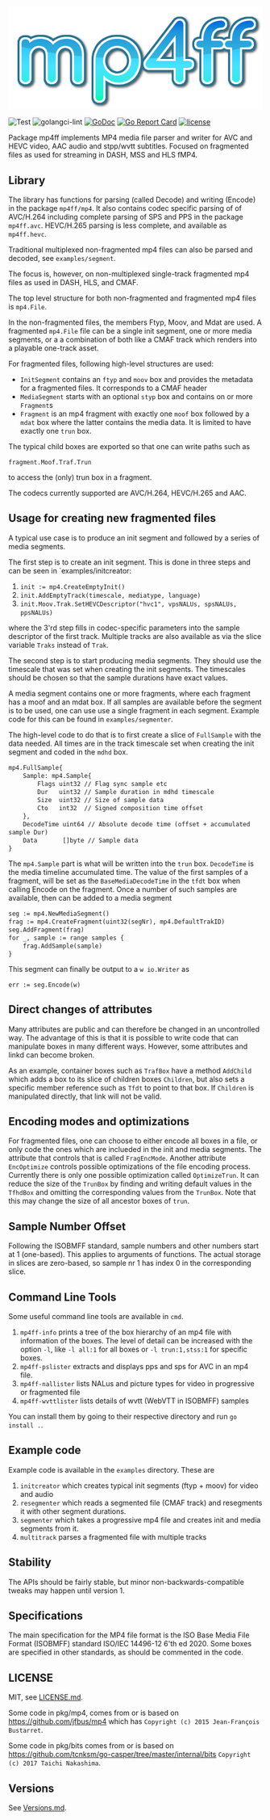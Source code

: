 ![Logo](images/logo.png)

![Test](https://github.com/edgeware/mp4ff/workflows/Go/badge.svg)
![golangci-lint](https://github.com/edgeware/mp4ff/workflows/golangci-lint/badge.svg?branch=master)
[![GoDoc](https://godoc.org/github.com/edgeware/mp4ff?status.svg)](http://godoc.org/github.com/edgeware/mp4ff)
[![Go Report Card](https://goreportcard.com/badge/github.com/edgeware/mp4ff)](https://goreportcard.com/report/github.com/edgeware/mp4ff)
[![license](https://img.shields.io/github/license/edgeware/mp4ff.svg)](https://github.com/edgeware/mp4ff/blob/master/LICENSE.md)

Package mp4ff implements MP4 media file parser and writer for AVC and HEVC video, AAC audio and stpp/wvtt subtitles.
Focused on fragmented files as used for streaming in DASH, MSS and HLS fMP4.

## Library

The library has functions for parsing (called Decode) and writing (Encode) in the package `mp4ff/mp4`.
It also contains codec specific parsing of of AVC/H.264 including complete parsing of
SPS and PPS in the package `mp4ff.avc`. HEVC/H.265 parsing is less complete, and available as `mp4ff.hevc`.

Traditional multiplexed non-fragmented mp4 files can also be parsed and decoded, see `examples/segment`.

The focus is, however, on non-multiplexed single-track fragmented mp4 files as used in DASH, HLS, and CMAF.

The top level structure for both non-fragmented and fragmented mp4 files is `mp4.File`.

In the non-fragmented files, the members Ftyp, Moov, and Mdat are used.
A fragmented `mp4.File` file can be a single init segment, one or more media segments, or a a
combination of both like a CMAF track which renders into a playable one-track asset.

For fragmented files, following high-level structures are used:

* `InitSegment` contains an `ftyp` and `moov` box and provides the metadata for a fragmented files.
   It corresponds to a CMAF header
* `MediaSegment` starts with an optional `styp` box and contains on or more `Fragment`s
* `Fragment` is an mp4 fragment with exactly one `moof` box followed by a `mdat` box where the latter
   contains the media data. It is limited to have exactly one `trun` box.

The typical child boxes are exported so that one can write paths such as

    fragment.Moof.Traf.Trun

to access the (only) trun box in a fragment.

The codecs currently supported are AVC/H.264, HEVC/H.265 and AAC.

## Usage for creating new fragmented files

A typical use case is to produce an init segment and followed by a series of media segments.

The first step is to create an init segment. This is done in three steps and can be seen in
`examples/initcreator:

1. `init := mp4.CreateEmptyInit()`
2. `init.AddEmptyTrack(timescale, mediatype, language)`
3. `init.Moov.Trak.SetHEVCDescriptor("hvc1", vpsNALUs, spsNALUs, ppsNALUs)`

where the 3'rd step fills in codec-specific parameters into the sample descriptor of the first track.
Multiple tracks are also available as via the slice variable `Traks` instead of `Trak`. 

The second step is to start producing media segments. They should use the timescale that
was set when creating the init segments. The timescales should be chosen so that the
sample durations have exact values.

A media segment contains one or more fragments, where each fragment has a moof and an mdat box.
If all samples are available before the segment is to be used, one can use use a single
fragment in each segment. Example code for this can be found in `examples/segmenter`.

The high-level code to do that is to first create a slice of `FullSample` with the data needed.
All times are in the track timescale set when creating the init segment and coded in the `mdhd` box.

	mp4.FullSample{
		Sample: mp4.Sample{
	        Flags uint32 // Flag sync sample etc
	        Dur   uint32 // Sample duration in mdhd timescale
	        Size  uint32 // Size of sample data
	        Cto   int32  // Signed composition time offset
		},
	    DecodeTime uint64 // Absolute decode time (offset + accumulated sample Dur)
	    Data       []byte // Sample data
	}

The `mp4.Sample` part is what will be written into the `trun` box.
`DecodeTime` is the media timeline accumulated time. The value of the first samples of a fragment, will
be set as the `BaseMediaDecodeTime` in the `tfdt` box when calling Encode on the fragment.
Once a number of such samples are available, then can be added to a media segment

	seg := mp4.NewMediaSegment()
	frag := mp4.CreateFragment(uint32(segNr), mp4.DefaultTrakID)
	seg.AddFragment(frag)
	for _, sample := range samples {
		frag.AddSample(sample)
	}

This segment can finally be output to a `w io.Writer` as

    err := seg.Encode(w)

## Direct changes of attributes

Many attributes are public and can therefore be changed in an uncontrolled way.
The advantage of this is that it is possible to write code that can manipulate boxes
in many different ways. However, some attributes and linkd can become broken.

As an example, container boxes such as `TrafBox` have a method `AddChild` which
adds a box to its slice of children boxes `Children`, but also sets a specific
member reference such as `Tfdt`  to point to that box. If `Children` is manipulated
directly, that link will not be valid.

## Encoding modes and optimizations
For fragmented files, one can choose to either encode all boxes in a file, or only code
the ones which are inclueded in the init and media segments. The attribute that controls that
is called `FragEncMode`.
Another attribute `EncOptimize` controls possible optimizations of the file encoding process.
Currently there is only one possible optimization called `OptimizeTrun`.
It can reduce the size of the `TrunBox` by finding and writing default
values in the `TfhdBox` and omitting the corresponding values from the `TrunBox`.
Note that this may change the size of all ancestor boxes of `trun`.

## Sample Number Offset
Following the ISOBMFF standard, sample numbers and other numbers start at 1 (one-based).
This applies to arguments of functions. The actual storage in slices are zero-based, so
sample nr 1 has index 0 in the corresponding slice.

## Command Line Tools

Some useful command line tools are available in `cmd`.

1. `mp4ff-info` prints a tree of the box hierarchy of an mp4 file with information
    of the boxes. The level of detail can be increased with the option `-l`, like `-l all:1` for all boxes or `-l trun:1,stss:1` for specific boxes.
2. `mp4ff-pslister` extracts and displays pps and sps for AVC in an mp4 file.
3. `mp4ff-nallister` lists NALus and picture types for video in progressive or fragmented file
4. `mp4ff-wvttlister` lists details of wvtt (WebVTT in ISOBMFF) samples

You can install them by going to their respective directory and run `go install .`.

## Example code

Example code is available in the `examples` directory.
These are

1. `initcreator` which creates typical init segments (ftyp + moov) for video and audio
2. `resegmenter` which reads a segmented file (CMAF track) and resegments it with other
    segment durations.
3. `segmenter` which takes a progressive mp4 file and creates init and media segments from it.
4. `multitrack` parses a fragmented file with multiple tracks

## Stability
The APIs should be fairly stable, but minor non-backwards-compatible tweaks may happen until version 1.

## Specifications
The main specification for the MP4 file format is the ISO Base Media File Format (ISOBMFF) standard
ISO/IEC 14496-12 6'th ed 2020. Some boxes are specified in other standards, as should be commented
in the code.

## LICENSE

MIT, see [LICENSE.md](LICENSE.md).

Some code in pkg/mp4, comes from or is based on https://github.com/jfbus/mp4 which has
`Copyright (c) 2015 Jean-François Bustarret`.

Some code in pkg/bits comes from or is based on https://github.com/tcnksm/go-casper/tree/master/internal/bits
`Copyright (c) 2017 Taichi Nakashima`.

## Versions

See [Versions.md](Versions.md).
